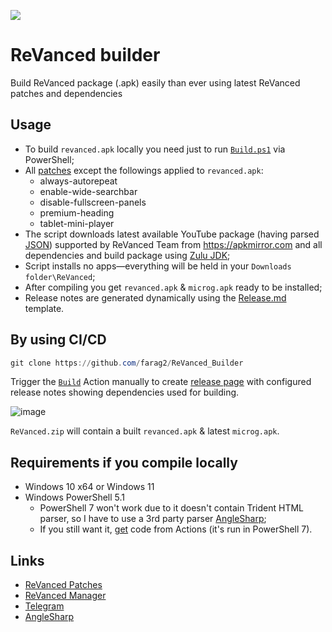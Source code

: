 <a href="https://github.com/farag2/ReVanced_Builder/actions"><img src="https://img.shields.io/github/actions/workflow/status/farag2/ReVanced_Builder/Build.yml?label=GitHub%20Actions&logo=GitHub"></a>

# ReVanced builder

Build ReVanced package (.apk) easily than ever using latest ReVanced patches and dependencies

## Usage

* To build `revanced.apk` locally you need just to run [`Build.ps1`](https://github.com/farag2/ReVanced_Builder/blob/main/Build.ps1) via PowerShell;
* All [patches](https://github.com/revanced/revanced-patches) except the followings applied to `revanced.apk`:
  * always-autorepeat
  * enable-wide-searchbar
  * disable-fullscreen-panels
  * premium-heading
  * tablet-mini-player
* The script downloads latest available YouTube package (having parsed [JSON](https://github.com/revanced/revanced-patches/blob/main/patches.json)) supported by ReVanced Team from <https://apkmirror.com> and all dependencies and build package using [Zulu JDK](https://www.azul.com/downloads/?package=jdk);
* Script installs no apps—everything will be held in your `Downloads folder\ReVanced`;
* After compiling you get `revanced.apk` & `microg.apk` ready to be installed;
* Release notes are generated dynamically using the [Release.md](https://github.com/far…r/blob/main/Release.md) template.

## By using CI/CD

```powershell
git clone https://github.com/farag2/ReVanced_Builder
```

Trigger the [`Build`](https://github.com/farag2/ReVanced_Builder/actions/workflows/Build.yml) Action manually to create [release page](https://github.com/farag2/ReVanced_Builder/releases/latest) with configured release notes showing dependencies used for building.

![image](https://user-images.githubusercontent.com/10544660/187949763-82fd7a07-8e4e-4527-b631-11920077141f.png)

`ReVanced.zip` will contain a built `revanced.apk` & latest `microg.apk`.

## Requirements if you compile locally

* Windows 10 x64 or Windows 11
* Windows PowerShell 5.1
  * PowerShell 7 won't work due to it doesn't contain Trident HTML parser, so I have to use a 3rd party parser [AngleSharp](https://github.com/AngleSharp/AngleSharp);
  * If you still want it, [get](https://github.com/farag2/ReVanced_Builder/blob/de0b988f3be738bfd6ea4bad3b3be91aee20aceb/.github/workflows/Build.yml#L23) code from Actions (it's run in PowerShell 7).

## Links

* [ReVanced Patches](https://github.com/revanced/revanced-patches)
* [ReVanced Manager](https://github.com/revanced/revanced-manager)
* [Telegram](https://t.me/sophia_chat)
* [AngleSharp](https://github.com/AngleSharp/AngleSharp)
